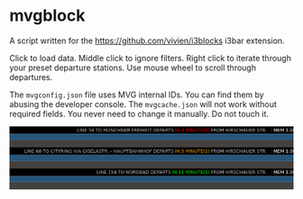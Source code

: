# mvgblock

A script written for the https://github.com/vivien/i3blocks i3bar extension.

Click to load data.
Middle click to ignore filters.
Right click to iterate through your preset departure stations.
Use mouse wheel to scroll through departures.

The `mvgconfig.json` file uses MVG internal IDs. You can find them by abusing the developer console. The `mvgcache.json` will not work without required fields. You never need to change it manually. Do not touch it.

![mvgblock Screenshot](mvgblock-screenshot.png?raw=true)
